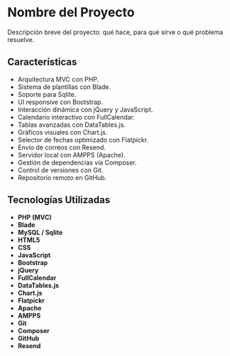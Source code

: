 # Nombre del Proyecto

Descripción breve del proyecto: qué hace, para qué sirve o qué problema resuelve.

## Características

- Arquitectura MVC con PHP.
- Sistema de plantillas con Blade.
- Soporte para Sqlite.
- UI responsive con Bootstrap.
- Interacción dinámica con jQuery y JavaScript.
- Calendario interactivo con FullCalendar.
- Tablas avanzadas con DataTables.js.
- Gráficos visuales con Chart.js.
- Selector de fechas optimizado con Flatpickr.
- Envío de correos con Resend.
- Servidor local con AMPPS (Apache).
- Gestión de dependencias vía Composer.
- Control de versiones con Git.
- Repositorio remoto en GitHub.

## Tecnologías Utilizadas

- **PHP (MVC)**
- **Blade**
- **MySQL / Sqlite**
- **HTML5**
- **CSS**
- **JavaScript**
- **Bootstrap**
- **jQuery**
- **FullCalendar**
- **DataTables.js**
- **Chart.js**
- **Flatpickr**
- **Apache**
- **AMPPS**
- **Git**
- **Composer**
- **GitHub**
- **Resend**


